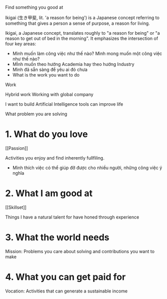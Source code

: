Find something you good at

Ikigai (生き甲斐, lit. 'a reason for being') is a Japanese concept referring to something that gives a person a sense of purpose, a reason for living.

Ikigai, a Japanese concept, translates roughly to "a reason for being" or "a reason to get out of bed in the morning". It emphasizes the intersection of four key areas:

- Mình muốn làm công việc như thế nào? Mình mong muốn một công việc như thế nào?
- MÌnh muốn theo hướng Academia hay theo hướng Industry
- Mình đã sẵn sàng để yêu ai đó chưa
- What is the work you want to do

Work

Hybrid work
Working with global company

I want to build Artificial Intelligence tools can improve life

What problem you are solving

# 1. What do you love

[[Passion]]

Activities you enjoy and find inherently fullfiling.
- Mình thích việc có thể giúp đỡ được cho nhiều người, những công việc ý nghĩa

# 2. What I am good at

[[Skillset]]

Things I have a natural talent for have honed through experience

# 3. What the world needs

Mission: Problems you care about solving and contributions you want to make

# 4. What you can get paid for

Vocation: Activities that can generate a sustainable income